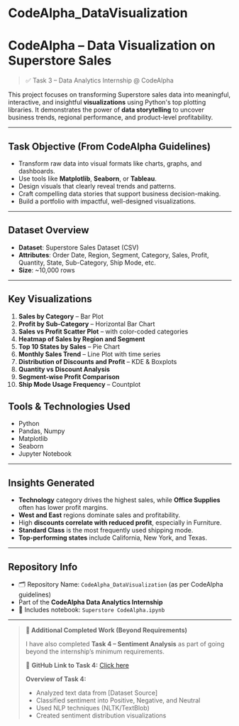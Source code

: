 # CodeAlpha_DataVisualization

# CodeAlpha – Data Visualization on Superstore Sales 

> ✅ Task 3 – Data Analytics Internship @ CodeAlpha

This project focuses on transforming Superstore sales data into meaningful, interactive, and insightful **visualizations** using Python's top plotting libraries. It demonstrates the power of **data storytelling** to uncover business trends, regional performance, and product-level profitability.

---

##  Task Objective (From CodeAlpha Guidelines)

- Transform raw data into visual formats like charts, graphs, and dashboards.
- Use tools like **Matplotlib**, **Seaborn**, or **Tableau**.
- Design visuals that clearly reveal trends and patterns.
- Craft compelling data stories that support business decision-making.
- Build a portfolio with impactful, well-designed visualizations.

---

##  Dataset Overview

- **Dataset**: Superstore Sales Dataset (CSV)
- **Attributes**: Order Date, Region, Segment, Category, Sales, Profit, Quantity, State, Sub-Category, Ship Mode, etc.
- **Size**: ~10,000 rows

---

##  Key Visualizations

1. **Sales by Category** – Bar Plot  
2. **Profit by Sub-Category** – Horizontal Bar Chart  
3. **Sales vs Profit Scatter Plot** – with color-coded categories  
4. **Heatmap of Sales by Region and Segment**  
5. **Top 10 States by Sales** – Pie Chart  
6. **Monthly Sales Trend** – Line Plot with time series  
7. **Distribution of Discounts and Profit** – KDE & Boxplots  
8. **Quantity vs Discount Analysis**  
9. **Segment-wise Profit Comparison**  
10. **Ship Mode Usage Frequency** – Countplot  


##  Tools & Technologies Used

- Python  
- Pandas, Numpy  
- Matplotlib  
- Seaborn  
- Jupyter Notebook

---

##  Insights Generated

- **Technology** category drives the highest sales, while **Office Supplies** often has lower profit margins.
- **West and East** regions dominate sales and profitability.
- High **discounts correlate with reduced profit**, especially in Furniture.
- **Standard Class** is the most frequently used shipping mode.
- **Top-performing states** include California, New York, and Texas.

---

##  Repository Info

- 🗂️ Repository Name: `CodeAlpha_DataVisualization` (as per CodeAlpha guidelines)
-  Part of the **CodeAlpha Data Analytics Internship**
- 📁 Includes notebook: `Superstore CodeAlpha.ipynb`

---

> **📌 Additional Completed Work (Beyond Requirements)**
>
> I have also completed **Task 4 – Sentiment Analysis** as part of going beyond 
> the internship’s minimum requirements.
>
> 🔗 **GitHub Link to Task 4:** [Click here](https://github.com/yourusername/CodeAlpha-Task4-Sentiment-Analysis)
>
> **Overview of Task 4:**
> - Analyzed text data from [Dataset Source]
> - Classified sentiment into Positive, Negative, and Neutral
> - Used NLP techniques (NLTK/TextBlob)
> - Created sentiment distribution visualizations
